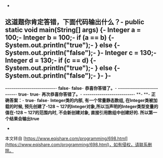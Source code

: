 -
**这道题你肯定答错，下面代码输出什么？**-
**public static void main(String\[\] args) {**-
 **Integer a = 100;**-
 **Integer b = 100;**-
 **if (a == b) {**-
 **System.out.println("true");**-
 **} else {**-
 **System.out.println("false");**-
 **}**-
 **Integer c = 130;**-
 **Integer d = 130;**-
 **if (c == d) {**-
 **System.out.println("true");**-
 **} else {**-
 **System.out.println("false");**-
 **}**-
**}**-
-
**\-------------------------**-
**false**-
**false**-
**恭喜你答错了。**-
**\-------------------------**-
**true**-
**true**-
**再次恭喜你答错了。**-
**\-------------------------**-
**-
**-
**正确答案：**-
**true**-
**false**-
**Integer类的内部, 有一个常量静态数组, 在Integer类被加载的时候, 预先创建了-128 ~ 127的Integer对象,所以当声明的Integer类型变量的值在-128 ~ 127的范围内时, 不会新创建对象, 直接引用数组中创建好的. 所以第一个结果会输出true**

-

本文转自 [https://www.eqishare.com/programming/698.html](https://www.eqishare.com/programming/698.html)，如有侵权，请联系删除。